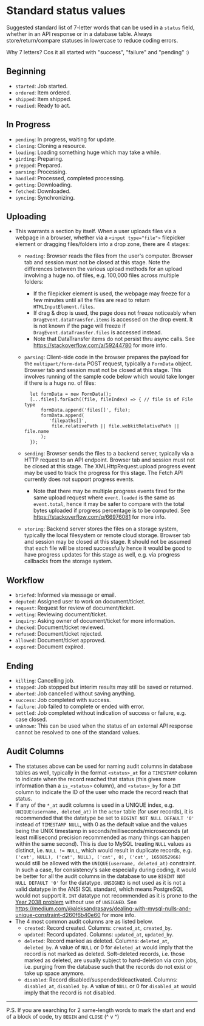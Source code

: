 # Standard status values

Suggested standard list of 7-letter words that can be used in a `status` field,
whether in an API response or in a database table. Always store/return/compare
statuses in lowercase to reduce coding errors.

Why 7 letters? Cos it all started with "success", "failure" and "pending" :)

## Beginning
- `started`: Job started.
- `ordered`: Item ordered.
- `shipped`: Item shipped.
- `readied`: Ready to act.

## In Progress
- `pending`: In progress, waiting for update.
- `cloning`: Cloning a resource.
- `loading`: Loading something huge which may take a while.
- `girding`: Preparing.
- `prepped`: Prepared.
- `parsing`: Processing.
- `handled`: Processed, completed processing.
- `getting`: Downloading.
- `fetched`: Downloaded.
- `syncing`: Synchronizing.

## Uploading
- This warrants a section by itself. When a user uploads files via a webpage
  in a browser, whether via a `<input type="file">` filepicker element or
  dragging files/folders into a drop zone, there are 4 stages:
    + `reading`: Browser reads the files from the user's computer. Browser tab
      and session must not be closed at this stage. Note the differences between
      the various upload methods for an upload involving a huge no. of files,
      e.g. 100,000 files across multiple folders:
        * If the filepicker element is used, the webpage may freeze for a
          few minutes until all the files are read to return
          `HTMLInputElement.files`.
        * If drag & drop is used, the page does not freeze noticeably when
          `DragEvent.dataTransfer.items` is accessed on the
          drop event. It is not known if the page will freeze if
          `DragEvent.dataTransfer.files` is accessed instead.
        * Note that DataTransfer items do not persist thru async calls.
          See https://stackoverflow.com/a/59244780 for more info.
    + `parsing`: Client-side code in the browser prepares the payload for
      the `multipart/form-data` POST request, typically a `FormData` object. 
      Browser tab and session must not be closed at this stage. This involves
      running of the sample code below which would take longer if there is a 
      huge no. of files:

            let formData = new FormData();
            [...files].forEach((file, fileIndex) => { // file is of File type
                formData.append('files[]', file);
                formData.append(
                   'filepaths[]',
                    file.relativePath || file.webkitRelativePath || file.name
                );
            });

    + `sending`: Browser sends the files to a backend server, typically via a
      HTTP request to an API endpoint. Browser tab and session must not be
      closed at this stage. The XMLHttpRequest.upload progress event may be used
      to track the progress for this stage. The Fetch API currently does not
      support progress events.
        * Note that there may be multiple progress events fired for the same
          upload request where `event.loaded` is the same as `event.total`,
          hence it may be safer to compare with the total bytes uploaded if
          progress percentage is to be computed. See 
          https://stackoverflow.com/q/66976081 for more info.
    + `storing`: Backend server stores the files on a storage system, typically
      the local filesystem or remote cloud storage. Browser tab and session may
      be closed at this stage. It should not be assumed that each file will be
      stored successfully hence it would be good to have progress updates for
      this stage as well, e.g. via progress callbacks from the storage system.

## Workflow
- `briefed`: Informed via message or email.
- `deputed`: Assigned user to work on document/ticket.
- `request`: Request for review of document/ticket.
- `vetting`: Reviewing document/ticket.
- `inquiry`: Asking owner of document/ticket for more information.
- `checked`: Document/ticket reviewed.
- `refused`: Document/ticket rejected.
- `allowed`: Document/ticket approved.
- `expired`: Document expired.

## Ending
- `killing`: Cancelling job.
- `stopped`: Job stopped but interim results may still be saved or returned.
- `aborted`: Job cancelled without saving anything.
- `success`: Job completed with success.
- `failure`: Job failed to complete or ended with error.
- `settled`: Job completed without indication of success or failure,
  e.g. case closed.
- `unknown`: This can be used when the status of an external API response cannot
  be resolved to one of the standard values.

## Audit Columns
- The statuses above can be used for naming audit columns in database tables
  as well, typically in the format `<status>_at` for a `TIMESTAMP` column to
  indicate when the record reached that status (this gives more information than
  a `is_<status>` column), and `<status>_by` for a `INT` column to
  indicate the ID of the user who made the record reach that status.
- If any of the `*_at` audit columns is used in a UNIQUE index,
  e.g. `UNIQUE(username, deleted_at)` in the `actor` table (for user records),
  it is recommended that the datatype be set to `BIGINT NOT NULL DEFAULT '0'`
  instead of `TIMESTAMP NULL`, with 0 as the default value and the values being 
  the UNIX timestamp in seconds/milliseconds/microseconds (at least millisecond
  precision recommended as many things can happen within the same second). This 
  is due to MySQL treating `NULL` values as distinct, i.e. `NULL != NULL`, 
  which would result in duplicate records, 
  e.g. `('cat', NULL), ('cat', NULL), ('cat', 0), ('cat', 1650852966)`
  would still be allowed with the `UNIQUE(username, deleted_at)` constraint.
  In such a case, for consistency's sake especially during coding,
  it would be better for all the audit columns in the database to use
  `BIGINT NOT NULL DEFAULT '0'` for the datatype. `UNSIGNED` is not used as
  it is not a valid datatype in the ANSI SQL standard, which means PostgreSQL
  would not support it. `INT` datatype not recommended as it is prone to the 
  [Year 2038 problem](https://en.wikipedia.org/wiki/Year_2038_problem) without
  use of `UNSIGNED`. See 
  https://medium.com/@aleksandrasays/dealing-with-mysql-nulls-and-unique-constraint-d260f6b40e60
  for more info.
- The 4 most common audit columns are as listed below.
    + `created`: Record created. Columns: `created_at`, `created_by`.
    + `updated`: Record updated. Columns: `updated_at`, `updated_by`.
    + `deleted`: Record marked as deleted. Columns: `deleted_at`, `deleted_by`.
      A value of `NULL` or 0 for `deleted_at` would imply that the record is not
      marked as deleted. Soft-deleted records, i.e. those marked as deleted,
      are usually subject to hard-deletion via cron jobs, i.e. purging from the
      database such that the records do not exist or take up space anymore.
    + `disabled`: Record disabled/suspended/deactivated. Columns: `disabled_at`,
      `disabled_by`. A value of `NULL` or 0 for `disabled_at` would imply that 
      the record is not disabled.

--------------------------------------------------------------------------------
P.S. If you are searching for 2 same-length words to mark the start and end
of a block of code, try `BEGIN` and `CLOSE` (^ v ^)
